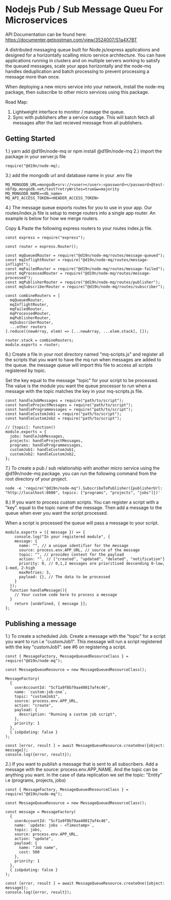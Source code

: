 # Nodejs Pub / Sub Message Queu For Microservices

API Documentation can be found here:
https://documenter.getpostman.com/view/3524007/S1a4X7BT

A distributed messaging queue built for Node.js/express applications and designed
for a horizontally scalling micro service architecture. You can have
applications running in clusters and on multiple servers working to satisfy
the queued messages, scale your apps horizontally and the node-mq handles
deduplication and batch processing to prevent processing a message more than once.

When deploying a new micro service into your network, install the node-mq package,
then subscribe to other micro services using this package.

Road Map:

1. Lightweight interface to monitor / manage the queue.
2. Sync with publishers after a service outage. This will batch fetch
   all messages after the last recieved message from all publishers.

## Getting Started

1.) yarn add @d19n/node-mq or npm install @d19n/node-mq
2.) import the package in your server.js file

```
require("@d19n/node-mq);

```

3.) add the mongodb url and database name in your .env file

```
MQ_MONGODB_URL=mongodb+srv://<user></user>:<password></password>@test-nbfdp.mongodb.net/test?retryWrites=true&w=majority
MQ_MONGODB_NAME=<db_name>
MQ_API_ACCESS_TOKEN=<HEADER_ACCESS_TOKEN>

```

4.) The message queue exports routes for you to use in your app. Our routes/index.js
file is setup to merge routers into a single app router. An example is below for
how we merge routers.

Copy & Paste the following express routers to your routes index.js file.

```
const express = require("express");

const router = express.Router();

const mqQueuedRouter = require("@d19n/node-mq/routes/message-queued");
const mqInflightRouter = require("@d19n/node-mq/routes/message-inflight");
const mqFailedRouter = require("@d19n/node-mq/routes/message-failed");
const mqProcessedRouter = require("@d19n/node-mq/routes/message-processed");
const mqPublisherRouter = require("@d19n/node-mq/routes/publisher");
const mqSubscriberRouter = require("@d19n/node-mq/routes/subscriber");

const combineRouters = [
  mqQueuedRouter,
  mqInflightRouter,
  mqFailedRouter,
  mqProcessedRouter,
  mqPublisherRouter,
  mqSubscriberRouter,
  ...other routers
].reduce((newArray, elem) => [...newArray, ...elem.stack], []);

router.stack = combineRouters;
module.exports = router;
```

6.) Create a file in your root directory named "mq-scripts.js" and register
all the scripts that you want to have the mq run when messages are added to the queue.
the message queue will import this file to access all scripts registered by topic.

Set the key equal to the message "topic" for your script to be processed.
The value is the module you want the queue processor to run when a message
with the topic matches the key in your mq-scripts.js file.

```
const handleJobMessages = require("path/to/script");
const handleProjectMessages = require("path/to/script");
const handleProgrammessages = require("path/to/script");
const handleCustomJob1 = require("path/to/script");
const handleCustomJob2 = require("path/to/script");

// [topic]: function()
module.exports = {
  jobs: handleJobMessages,
  projects: handleProjectMessages,
  programs: handleProgrammessages,
  customJob1: handleCustomJob1,
  customJob2: handleCustomJob2,
};
```

7.) To create a pub / sub relationship with another micro service using the
@d19n/node-mq package. you can run the following command from the root directory
of your project.

```
node -e 'require("@d19n/node-mq").SubscribeToPublisher({publisherUrl: "http://localhost:8080", topics: ["programs", "projects", "jobs"]})'

```

8.) If you want to process custom scripts. You can register a script with a "key".
equal to the topic name of the message. Then add a message to the queue when
ever you want the script processed.

When a script is processed the queue will pass a message to your script.

```
module.exports = ({ message }) => {
	console.log("In your registered module", {
    message: {
      name: "", // a unique identifier for the message
      source: process.env.APP_URL, // source of the message
      topic: "", // provides context for the payload
      action: "", // ["created", "updated", "deleted", "notification"]
      priority: 0, // 0,1,2 messages are prioritised descending 0-low, 1-med, 2-high
      maxRetries: 3,
      payload: {}, // The data to be processed
    }
  });
  function handleMessage(){
    // Your custom code here to process a message
  }
	return [undefined, { message }];
};

```

## Publishing a message

1.) To create a scheduled Job. Create a message with the "topic" for a script you
want to run i.e "customJob1". This message will run a script registered with the key
"customJob1". see #6 on registering a script.

```
const { MessageFactory, MessageQueuedResourceClass } = require("@d19n/node-mq");

const MessageQueueResource = new MessageQueuedResourceClass();

MessageFactory(
  {
    userAccountId: "5cf1a9f8b79aa40017af4c46",
    name: `custom-job-one`,
    topic: "customJob1",
    source: process.env.APP_URL,
    action: "create",
    payload: {
      description: "Running a custom job script",
    },
    priority: 1
  },
  { isUpdating: false }
);

const [error, result ] = await MessageQueueResource.createOne({object: message});
console.log({error, result});

```

2.) If you want to publish a message that is sent to all subscribers. Add a message
with the source: process.env.APP_NAME. And the topic can be anything you want. In
the case of data replication we set the topic: "Entity" i.e (programs, projects, jobs)

```
const { MessageFactory, MessageQueuedResourceClass } = require("@d19n/node-mq");

const MessageQueueResource = new MessageQueuedResourceClass();

const message = MessageFactory(
  {
    userAccountId: "5cf1a9f8b79aa40017af4c46",
    name: `update: jobs - <Timestamp>`,
    topic: jobs,
    source: process.env.APP_URL,
    action: "update",
    payload: {
      name: "Job name",
      cost: 500
    },
    priority: 1
  },
  { isUpdating: false }
);

const [error, result ] = await MessageQueueResource.createOne({object: message});
console.log({error, result});
```
